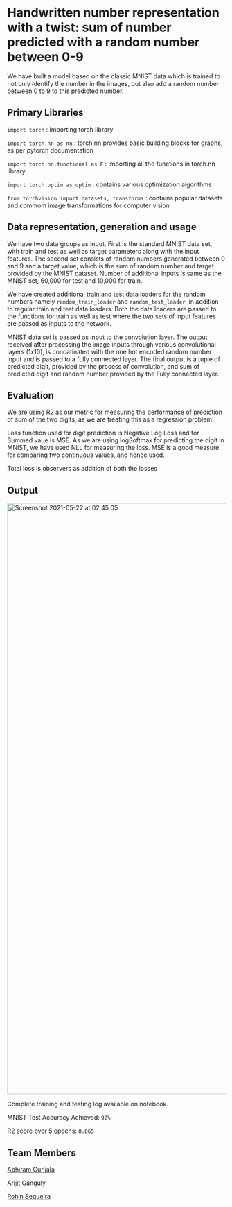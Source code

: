 # Handwritten number representation with a twist: sum of number predicted with a random number between 0-9

We have built a model based on the classic MNIST data which is trained to not only identify the number in the images, but also add a random number between 0 to 9 to this predicted number.

## Primary Libraries


`import torch` : importing torch library

`import torch.nn as nn` : torch.nn provides basic building blocks for graphs, as per pytorch documentation

`import torch.nn.functional as F` : importing all the functions in torch.nn library

`import torch.optim as optim` : contains various optimization algorithms

`from torchvision import datasets, transforms` : contains popular datasets and commom image transformations for computer vision



## Data representation, generation and usage

We have two data groups as input. First is the standard MNIST data set, with train and test as well as target parameters along with the input features. The second set consists of random numbers generated between 0 and 9 and a target value, which is the sum of random number and target provided by the MNIST dataset. Number of additional inputs is same as the MNIST set, 60,000 for test and 10,000 for train.

We have created additional train and test data loaders for the random numbers namely `random_train_loader` and `random_test_loader`, in addition to regular train and test data loaders. Both the data loaders are passed to the functions for train as well as test where the two sets of input features are passed as inputs to the network.

MNIST data set is passed as input to the convolution layer. The output received after processing the image inputs through various convolutional layers (1x10), is concatinated with the one hot encoded random number input and is passed to a fully connected layer. The final output is a tuple of predicted digit, provided by the process of convolution, and sum of predicted digit and random number provided by the Fully connected layer.

## Evaluation

We are using R2 as our metric for measuring the performance of prediction of sum of the two digits, as we are treating this as a regression problem.

Loss function used for digit prediction is Negative Log Loss and for Summed vaue is MSE. As we are using logSoftmax for predicting the digit in MNIST, we have used NLL for measuring the loss. MSE is a good measure for comparing two continuous values, and hence used.

Total loss is observers as addition of both the losses

## Output

<img width="1364" alt="Screenshot 2021-05-22 at 02 45 05" src="https://user-images.githubusercontent.com/31658286/119199069-0ec51080-baa8-11eb-9416-f8da3da964a8.png">

Complete training and testing log available on notebook.

MNIST Test Accuracy Achieved: `92%`

R2 score over 5 epochs: `0.065`

## Team Members

[Abhiram Gurijala]()

[Arijit Ganguly]()

[Rohin Sequeira](https://github.com/RohinSequeira/EVA6_Session3_Pytorch)
